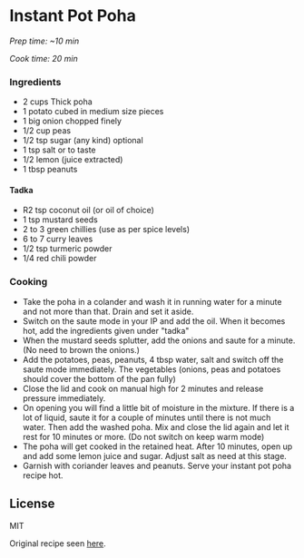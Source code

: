 # Instant Pot Poha

*Prep time: ~10 min*

*Cook time: 20 min*

### Ingredients

 - 2 cups Thick poha
 - 1 potato cubed in medium size pieces
 - 1 big onion chopped finely
 - 1/2 cup peas
 - 1/2 tsp sugar (any kind) optional
 - 1 tsp salt or to taste
 - 1/2 lemon (juice extracted)
 - 1 tbsp peanuts

#### Tadka

 - R2 tsp coconut oil (or oil of choice)
 - 1 tsp mustard seeds
 - 2 to 3 green chillies (use as per spice levels)
 - 6 to 7 curry leaves
 - 1/2 tsp turmeric powder
 - 1/4 red chili powder

### Cooking

 - Take the poha in a colander and wash it in running water for a minute and not more than that. Drain and set it aside.
 - Switch on the saute mode in your IP and add the oil. When it becomes hot, add the ingredients given under "tadka"
 - When the mustard seeds splutter, add the onions and saute for a minute. (No need to brown the onions.)
 - Add the potatoes, peas, peanuts, 4 tbsp water, salt and switch off the saute mode immediately. The vegetables (onions, peas and potatoes should cover the bottom of the pan fully)
 - Close the lid and cook on manual high for 2 minutes and release pressure immediately.
 - On opening you will find a little bit of moisture in the mixture. If there is a lot of liquid, saute it for a couple of minutes until there is not much water. Then add the washed poha. Mix and close the lid again and let it rest for 10 minutes or more. (Do not switch on keep warm mode)
 - The poha will get cooked in the retained heat. After 10 minutes, open up and add some lemon juice and sugar. Adjust salt as need at this stage.
 - Garnish with coriander leaves and peanuts. Serve your instant pot poha recipe hot.

License
----

MIT

Original recipe seen [here](https://cookingwithpree.com/wprm_print/4454).
